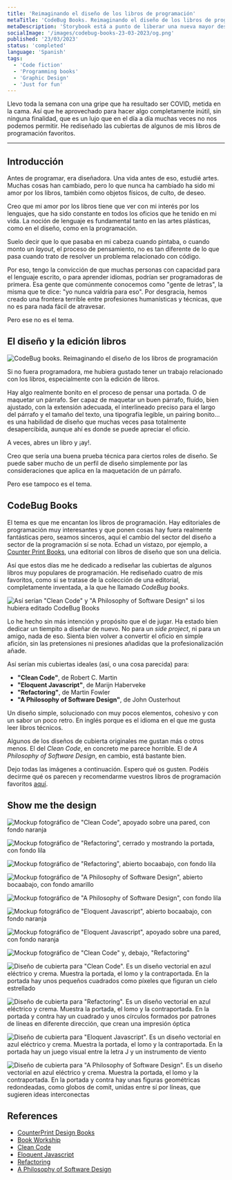 ```yaml
---
title: 'Reimaginando el diseño de los libros de programación'
metaTitle: 'CodeBug Books. Reimaginando el diseño de los libros de programación'
metaDescription: 'Storybook está a punto de liberar una nueva mayor después de dos años, que incluye importantes cambios en la escritura de historias, nuevas formas de documentación y multitud de posibilidades para hacer testing dentro de la propia herramienta.'
socialImage: '/images/codebug-books-23-03-2023/og.png'
published: '23/03/2023'
status: 'completed'
language: 'Spanish'
tags:
  - 'Code fiction'
  - 'Programming books'
  - 'Graphic Design'
  - 'Just for fun'
---
```


Llevo toda la semana con una gripe que ha resultado ser COVID, metida en la cama. Así que he aprovechado para hacer algo completamente inútil, sin ninguna finalidad, que es un lujo que en el día a día muchas veces no nos podemos permitir. He rediseñado las cubiertas de algunos de mis libros de programación favoritos.

---

## Introducción

Antes de programar, era diseñadora. Una vida antes de eso, estudié artes. Muchas cosas han cambiado, pero lo que nunca ha cambiado ha sido mi amor por los libros, también como objetos físicos, de culto, de deseo.

Creo que mi amor por los libros tiene que ver con mi interés por los lenguajes, que ha sido constante en todos los oficios que he tenido en mi vida. La noción de lenguaje es fundamental tanto en las artes plásticas, como en el diseño, como en la programación.

Suelo decir que lo que pasaba en mi cabeza cuando pintaba, o cuando monto un _layout_, el proceso de pensamiento, no es tan diferente de lo que pasa cuando trato de resolver un problema relacionado con código.

Por eso, tengo la convicción de que muchas personas con capacidad para el lenguaje escrito, o para aprender idiomas, podrían ser programadoras de primera. Esa gente que comúnmente conocemos como "gente de letras", la misma que te dice: "yo nunca valdría para eso". Por desgracia, hemos creado una frontera terrible entre profesiones humanísticas y técnicas, que no es para nada fácil de atravesar.

Pero ese no es el tema.

## El diseño y la edición libros

![CodeBug books. Reimaginando el diseño de los libros de programación](/images/codebug-books-23-03-2023/standing-books-collection-landscape-cream.jpg 'CodeBug books. Reimaginando el diseño de los libros de programación')

Si no fuera programadora, me hubiera gustado tener un trabajo relacionado con los libros, especialmente con la edición de libros.

Hay algo realmente bonito en el proceso de pensar una portada. O de maquetar un párrafo.
Ser capaz de maquetar un buen párrafo, fluído, bien ajustado, con la extensión adecuada, el interlineado preciso para el largo del párrafo y el tamaño del texto, una tipografía legible, un pairing bonito... es una habilidad de diseño que muchas veces pasa totalmente desapercibida, aunque ahí es donde se puede apreciar el oficio.

A veces, abres un libro y ¡ay!.

Creo que sería una buena prueba técnica para ciertos roles de diseño. Se puede saber mucho de un perfil de diseño simplemente por las consideraciones que aplica en la maquetación de un párrafo.

Pero ese tampoco es el tema.

## CodeBug Books

El tema es que me encantan los libros de programación. Hay editoriales de programación muy interesantes y que ponen cosas hay fuera realmente fantásticas pero, seamos sinceros, aquí el cambio del sector del diseño a sector de la programación sí se nota. Echad un vistazo, por ejemplo, a [Counter Print Books](https://www.counter-print.co.uk/collections/all-books/Graphic-Design), una editorial con libros de diseño que son una delicia.

Así que estos días me he dedicado a rediseñar las cubiertas de algunos libros muy populares de programación. He rediseñado cuatro de mis favoritos, como si se tratase de la colección de una editorial, completamente inventada, a la que he llamado _CodeBug books_.

![Así serían "Clean Code" y "A Philosophy of Software Design" si los hubiera editado CodeBug Books](/images/codebug-books-23-03-2023/floating-yellow.jpg 'Así serían "Clean Code" y "A Philosophy of Software Design" si los hubiera editado CodeBug Books')

Lo he hecho sin más intención y propósito que el de jugar. Ha estado bien dedicar un tiempito a diseñar de nuevo. No para un _side project_, ni para un amigo, nada de eso. Sienta bien volver a convertir el oficio en simple afición, sin las pretensiones ni presiones añadidas que la profesionalización añade.

Así serían mis cubiertas ideales (así, o una cosa parecida) para:

- **"Clean Code"**, de Robert C. Martin
- **"Eloquent Javascript"**, de Marijn Haberveke
- **"Refactoring"**, de Martin Fowler
- **"A Philosophy of Software Design"**, de John Ousterhout

Un diseño simple, solucionado con muy pocos elementos, cohesivo y con un sabor un poco retro.
En inglés porque es el idioma en el que me gusta leer libros técnicos.

Algunos de los diseños de cubierta originales me gustan más o otros menos. El del _Clean Code_, en concreto me parece horrible. El de _A Philosophy of Software Design_, en cambio, está bastante bien.

Dejo todas las imágenes a continuación. Espero qué os gusten. Podéis decirme qué os parecen y recomendarme vuestros libros de programación favoritos [aquí](https://twitter.com/mariasimocodes).

## Show me the design

![Mockup fotográfico de "Clean Code", apoyado sobre una pared, con fondo naranja](/images/codebug-books-23-03-2023/clean-code-lean-orange.jpg)

![Mockup fotográfico de "Refactoring", cerrado y mostrando la portada, con fondo lila](/images/codebug-books-23-03-2023/refactoring-closed-lilac.jpg)

![Mockup fotográfico de "Refactoring", abierto bocaabajo, con fondo lila](/images/codebug-books-23-03-2023/refactoring-lilac.jpg)

![Mockup fotográfico de "A Philosophy of Software Design", abierto bocaabajo, con fondo amarillo](/images/codebug-books-23-03-2023/philosohpy-lean-yellow.jpg)

![Mockup fotográfico de "A Philosophy of Software Design", con fondo lila](/images/codebug-books-23-03-2023/philosophy-closed-lilac2.jpg)

![Mockup fotográfico de "Eloquent Javascript", abierto bocaabajo, con fondo naranja](/images/codebug-books-23-03-2023/eloquent-javascript-orange.jpg)

![Mockup fotográfico de "Eloquent Javascript", apoyado sobre una pared, con fondo naranja](/images/codebug-books-23-03-2023/eloquent-lean-orange.jpg)

![Mockup fotográfico de "Clean Code" y, debajo, "Refactoring"](/images/codebug-books-23-03-2023/pile-yellow.jpg)

![Diseño de cubierta para "Clean Code". Es un diseño vectorial en azul eléctrico y crema. Muestra la portada, el lomo y la contraportada. En la portada hay unos pequeños cuadrados como píxeles que figuran un cielo estrellado](/images/codebug-books-23-03-2023/covers-clean.png 'Diseño de cubierta para "Clean Code"')

![Diseño de cubierta para "Refactoring". Es un diseño vectorial en azul eléctrico y crema. Muestra la portada, el lomo y la contraportada. En la portada y contra hay un cuadrado y unos círculos formados por patrones de líneas en diferente dirección, que crean una impresión óptica](/images/codebug-books-23-03-2023/covers-refactoring.png 'Diseño de cubierta para "Refactoring"')

![Diseño de cubierta para "Eloquent Javascript". Es un diseño vectorial en azul eléctrico y crema. Muestra la portada, el lomo y la contraportada. En la portada hay un juego visual entre la letra J y un instrumento de viento](/images/codebug-books-23-03-2023/covers-eloquent.png 'Diseño de cubierta para "Eloquent Javascript"')

![Diseño de cubierta para "A Philosophy of Software Design". Es un diseño vectorial en azul eléctrico y crema. Muestra la portada, el lomo y la contraportada. En la portada y contra hay unas figuras geométricas redondeadas, como globos de comit, unidas entre sí por líneas, que sugieren ideas interconectas](/images/codebug-books-23-03-2023/covers-philosophy.png 'Diseño de cubierta para "A Philosophy of Software Design"')

## References

- [CounterPrint Design Books](https://www.counter-print.co.uk/collections/all-books/Graphic-Design)
- [Book Workship](http://bookworship.com/)
- [Clean Code](https://www.amazon.com/Clean-Code-Handbook-Software-Craftsmanship/dp/0132350882/ref=sr_1_1?crid=1QK0IAEQU36KD&keywords=clean+code&qid=1679582264&s=books&sprefix=clean+co%2Cstripbooks-intl-ship%2C189&sr=1-1)
- [Eloquent Javascript](https://www.amazon.com/Eloquent-JavaScript-3rd-Introduction-Programming/dp/1593279507/ref=sr_1_1?crid=L6LKLA07PABA&keywords=eloquent+javascript&qid=1679582280&s=books&sprefix=eloquent%2Cstripbooks-intl-ship%2C163&sr=1-1)
- [Refactoring](https://www.amazon.com/Refactoring-Improving-Existing-Addison-Wesley-Signature/dp/0134757599/ref=sr_1_1?crid=2KD2F6LE2468V&keywords=refactoring&qid=1679582294&s=books&sprefix=refactorin%2Cstripbooks-intl-ship%2C174&sr=1-1)
- [A Philosophy of Software Design](https://www.amazon.com/Philosophy-Software-Design-2nd/dp/173210221X)
